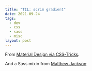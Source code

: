 ```yaml
---
title: "TIL: scrim gradient"
date: 2021-09-24
tags:
  - dev
  - css
  - sass
  - misc
layout: post
---
```


From [Material Design via CSS-Tricks](https://css-tricks.com/easing-linear-gradients/#scrim).

And a Sass mixin from [Matthew Jackson](https://gist.github.com/matthewbeta):

<script src="https://gist.github.com/matthewbeta/0ef11bd907b435f101e09cc6216ad66b.js"></script>

